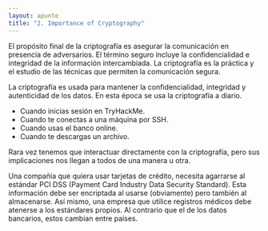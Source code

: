 ```yaml
---
layout: apunte
title: "2. Importance of Cryptography"
---
```


El propósito final de la criptografía es asegurar la comunicación en presencia de adversarios. El término seguro incluye la confidencialidad e integridad de la información intercambiada. La criptografía es la práctica y el estudio de las técnicas que permiten la comunicación segura.

La criptografía es usada para mantener la confidencialidad, integridad y autenticidad de los datos. En esta época se usa la criptografía a diario.

- Cuando inicias sesión en TryHackMe.
- Cuando te conectas a una máquina por SSH.
- Cuando usas el banco online.
- Cuando te descargas un archivo.

Rara vez tenemos que interactuar directamente con la criptografía, pero sus implicaciones nos llegan a todos de una manera u otra. 

Una compañía que quiera usar tarjetas de crédito, necesita agarrarse al estándar PCI DSS (Payment Card Industry Data Security Standard). Esta información debe ser encriptada al usarse (obviamente) pero también al almacenarse. Así mismo, una empresa que utilice registros médicos debe atenerse a los estándares propios. Al contrario que el de los datos bancarios, estos cambian entre países.